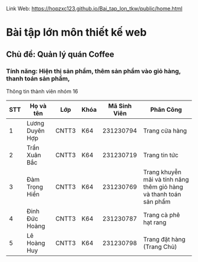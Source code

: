 
Link Web: https://hopzxc123.github.io/Bai_tap_lon_tkw/public/home.html


# **Bài tập lớn môn thiết kế web**

## **Chủ đề: Quản lý quán Coffee** 

### Tính năng: Hiện thị sản phẩm, thêm sản phẩm vào giỏ hàng, thanh toán sản phẩm,

Thông tin thành viên nhóm 16

| STT | Họ và tên       | Lớp   | Khóa | Mã Sinh Viên | Phân Công                                   |
|-----|-----------------|-------|------|--------------|---------------------------------------------|
| 1   | Lương Duyên Hợp | CNTT3 | K64  | 231230794    | Trang cửa hàng                              |
| 2   | Trần Xuân Bắc   | CNTT3 | K64  | 231230719    | Trang tin tức                               |
| 3   | Đàm Trọng Hiển  | CNTT3 | K64  | 231230769    | Trang khuyễn mãi và tính năng thêm giỏ hàng và thanh toán sản phẩm |
| 4   | Đinh Đức Hoàng  | CNTT3 | K64  | 231230787    | Trang cà phê hạt rang                       |
| 5   | Lê Hoàng Huy    | CNTT3 | K64  | 231230798    | Trang đặt hàng (Trang Chủ)                  |


